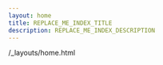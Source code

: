 ```yaml
---
layout: home
title: REPLACE_ME_INDEX_TITLE
description: REPLACE_ME_INDEX_DESCRIPTION
---
```


<p>/_layouts/home.html</p>
